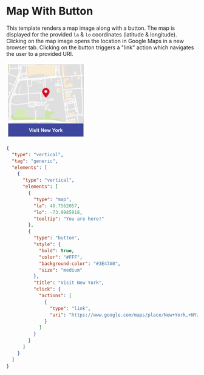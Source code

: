 # Map With Button

This template renders a map image along with a button. The map is displayed for the provided `la` & `lo` coordinates (latitude & longitude). Clicking on the map image opens the location in Google Maps in a new browser tab. Clicking on the button triggers a "link" action which navigates the user to a provided URI.

![map-with-button](Map_With_Button.jpg)

```json
{
  "type": "vertical",
  "tag": "generic",
  "elements": [
    {
      "type": "vertical",
      "elements": [
        {
          "type": "map",
          "la": 40.7562057,
          "lo": -73.9985918,
          "tooltip": "You are here!"
        },
        {
          "type": "button",
          "style": {
            "bold": true,
            "color": "#FFF",
            "background-color": "#3E47A0",
            "size": "medium"
          },
          "title": "Visit New York",
          "click": {
            "actions": [
              {
                "type": "link",
                "uri": "https://www.google.com/maps/place/New+York,+NY/@40.697403,-74.1201051,11z"
              }
            ]
          }
        }
      ]
    }
  ]
}

```

